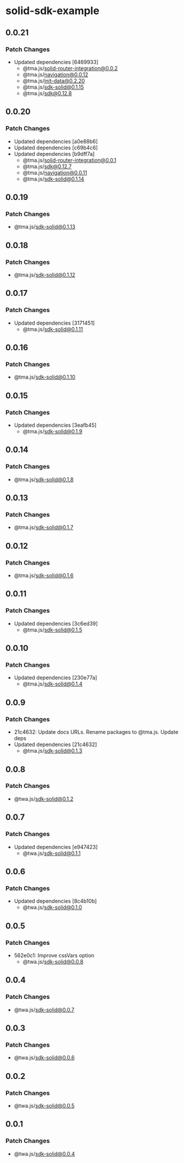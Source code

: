 # solid-sdk-example

## 0.0.21

### Patch Changes

- Updated dependencies [6469933]
  - @tma.js/solid-router-integration@0.0.2
  - @tma.js/navigation@0.0.12
  - @tma.js/init-data@0.2.20
  - @tma.js/sdk-solid@0.1.15
  - @tma.js/sdk@0.12.8

## 0.0.20

### Patch Changes

- Updated dependencies [a0e88b6]
- Updated dependencies [c69b4c6]
- Updated dependencies [b9dff7a]
  - @tma.js/solid-router-integration@0.0.1
  - @tma.js/sdk@0.12.7
  - @tma.js/navigation@0.0.11
  - @tma.js/sdk-solid@0.1.14

## 0.0.19

### Patch Changes

- @tma.js/sdk-solid@0.1.13

## 0.0.18

### Patch Changes

- @tma.js/sdk-solid@0.1.12

## 0.0.17

### Patch Changes

- Updated dependencies [3171451]
  - @tma.js/sdk-solid@0.1.11

## 0.0.16

### Patch Changes

- @tma.js/sdk-solid@0.1.10

## 0.0.15

### Patch Changes

- Updated dependencies [3eafb45]
  - @tma.js/sdk-solid@0.1.9

## 0.0.14

### Patch Changes

- @tma.js/sdk-solid@0.1.8

## 0.0.13

### Patch Changes

- @tma.js/sdk-solid@0.1.7

## 0.0.12

### Patch Changes

- @tma.js/sdk-solid@0.1.6

## 0.0.11

### Patch Changes

- Updated dependencies [3c6ed39]
  - @tma.js/sdk-solid@0.1.5

## 0.0.10

### Patch Changes

- Updated dependencies [230e77a]
  - @tma.js/sdk-solid@0.1.4

## 0.0.9

### Patch Changes

- 21c4632: Update docs URLs. Rename packages to @tma.js. Update deps
- Updated dependencies [21c4632]
  - @tma.js/sdk-solid@0.1.3

## 0.0.8

### Patch Changes

- @twa.js/sdk-solid@0.1.2

## 0.0.7

### Patch Changes

- Updated dependencies [e947423]
  - @twa.js/sdk-solid@0.1.1

## 0.0.6

### Patch Changes

- Updated dependencies [8c4b10b]
  - @twa.js/sdk-solid@0.1.0

## 0.0.5

### Patch Changes

- 562e0c1: Improve cssVars option
  - @twa.js/sdk-solid@0.0.8

## 0.0.4

### Patch Changes

- @twa.js/sdk-solid@0.0.7

## 0.0.3

### Patch Changes

- @twa.js/sdk-solid@0.0.6

## 0.0.2

### Patch Changes

- @twa.js/sdk-solid@0.0.5

## 0.0.1

### Patch Changes

- @twa.js/sdk-solid@0.0.4
